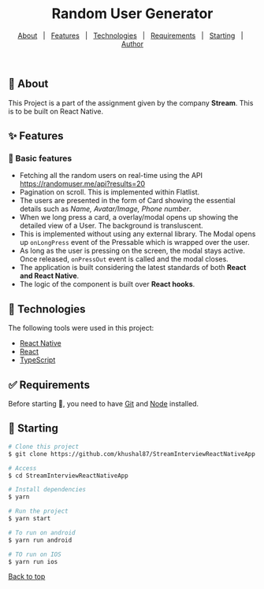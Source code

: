 <h1 align="center">Random User Generator</h1>

<p align="center">
  <a href="#dart-about">About</a> &#xa0; | &#xa0; 
  <a href="#sparkles-features">Features</a> &#xa0; | &#xa0;
  <a href="#rocket-technologies">Technologies</a> &#xa0; | &#xa0;
  <a href="#white_check_mark-requirements">Requirements</a> &#xa0; | &#xa0;
  <a href="#checkered_flag-starting">Starting</a> &#xa0; | &#xa0;
  <a href="https://github.com/khushal87" target="_blank">Author</a>
</p>

<br>

## :dart: About

This Project is a part of the assignment given by the company **Stream**. This is to be built on React Native.

## :sparkles: Features

### 🥅 Basic features

- Fetching all the random users on real-time using the API https://randomuser.me/api?results=20
- Pagination on scroll. This is implemented within Flatlist.
- The users are presented in the form of Card showing the essential details such as _Name, Avatar/Image, Phone number_.
- When we long press a card, a overlay/modal opens up showing the detailed view of a User. The background is transluscent.
- This is implemented without using any external library. The Modal opens up `onLongPress` event of the Pressable which is wrapped over the user.
- As long as the user is pressing on the screen, the modal stays active. Once released, `onPressOut` event is called and the modal closes.
- The application is built considering the latest standards of both **React and React Native**.
- The logic of the component is built over **React hooks**.

## :rocket: Technologies

The following tools were used in this project:

- [React Native](https://reactnative.dev/)
- [React](https://reactjs.org/)
- [TypeScript](https://www.typescriptlang.org/)

## :white_check_mark: Requirements

Before starting :checkered_flag:, you need to have [Git](https://git-scm.com) and [Node](https://nodejs.org/en/) installed.

## :checkered_flag: Starting

```bash
# Clone this project
$ git clone https://github.com/khushal87/StreamInterviewReactNativeApp

# Access
$ cd StreamInterviewReactNativeApp

# Install dependencies
$ yarn

# Run the project
$ yarn start

# To run on android
$ yarn run android

# TO run on IOS
$ yarn run ios
```

<a href="#top">Back to top</a>
